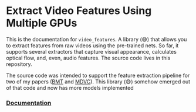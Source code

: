 # Extract Video Features Using Multiple GPUs

This is the documentation for `video_features`. A library (😅) that allows you to extract features from raw videos using the pre-trained nets. So far, it supports several extractors that capture visual appearance, calculates optical flow, and, even, audio features. The source code lives in this repository.

The source code was intended to support the feature extraction pipeline for two of my papers ([BMT](https://arxiv.org/abs/2005.08271) and [MDVC](https://arxiv.org/abs/2003.07758)). This library (😅) somehow emerged out of that code and now has more models implemented

### [Documentation](https://v-iashin.github.io/video_features/)
